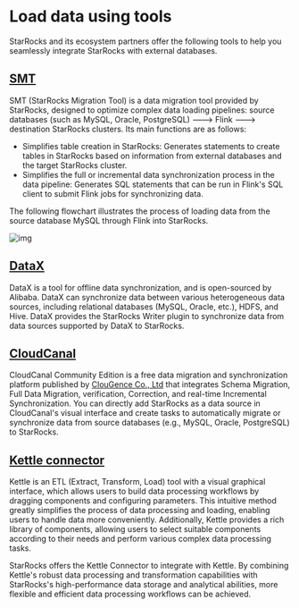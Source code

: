 # Load data using tools

StarRocks and its ecosystem partners offer the following tools to help you seamlessly integrate StarRocks with external databases.

## [SMT](../integrations/loading_tools/SMT.md)

SMT (StarRocks Migration Tool) is a data migration tool provided by StarRocks, designed to optimize complex data loading pipelines: source databases (such as MySQL, Oracle, PostgreSQL) ---> Flink ---> destination StarRocks clusters. Its main functions are as follows:

- Simplifies table creation in StarRocks: Generates statements to create tables in StarRocks based on information from external databases and the target StarRocks cluster.
- Simplifies the full or incremental data synchronization process in the data pipeline: Generates SQL statements that can be run in Flink's SQL client to submit Flink jobs for synchronizing data.

The following flowchart illustrates the process of loading data from the source database MySQL through Flink into StarRocks.

![img](https://starrocks.feishu.cn/space/api/box/stream/download/asynccode/?code=NjIzZDBmNDZjZjIyMWFhODRjYjU2ZjY5ODk4ZTc1MWZfSnhRdmh4ZjlabEZPcGRCMExlVDJRQkZjSnM2U2FUalJfVG9rZW46WTV5aGIyTm5EbzJuY3F4MkJIR2NPVjdJbmNZXzE3MDQ4Nzg0NjI6MTcwNDg4MjA2Ml9WNA)

## [DataX](../integrations/loading_tools/DataX-starrocks-writer.md)

DataX is a tool for offline data synchronization, and is open-sourced by Alibaba. DataX can synchronize data between various heterogeneous data sources, including relational databases (MySQL, Oracle, etc.), HDFS, and Hive. DataX provides the StarRocks Writer plugin to synchronize data from data sources supported by DataX to StarRocks.

## [CloudCanal](../integrations/loading_tools/CloudCanal.md)

CloudCanal Community Edition is a free data migration and synchronization platform published by [ClouGence Co., Ltd](https://www.cloudcanalx.com/) that integrates Schema Migration, Full Data Migration, verification, Correction, and real-time Incremental Synchronization.  You can directly add StarRocks as a data source in CloudCanal's visual interface and create tasks to automatically migrate or synchronize data from source databases (e.g., MySQL, Oracle, PostgreSQL) to StarRocks.

## [Kettle connector](https://github.com/StarRocks/starrocks-connector-for-kettle)

Kettle is an ETL (Extract, Transform, Load) tool with a visual graphical interface,  which allows users to build data processing workflows by dragging components and configuring parameters. This intuitive method greatly simplifies the process of data processing and loading, enabling users to handle data more conveniently. Additionally, Kettle provides a rich library of components, allowing users to select suitable components according to their needs and perform various complex data processing tasks.

StarRocks offers the Kettle Connector to integrate with Kettle. By combining Kettle's robust data processing and transformation capabilities with StarRocks's high-performance data storage and analytical abilities, more flexible and efficient data processing workflows can be achieved.
